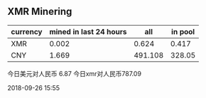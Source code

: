 ## XMR Minering

|currency|mined in last 24 hours|all|in pool|
|---|---|---|---|
|XMR|0.002|0.624|0.417|
|CNY|1.669|491.108|328.05|

今日美元对人民币 6.87	今日xmr对人民币787.09


2018-09-26 15:55